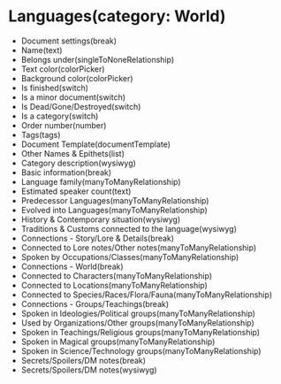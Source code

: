 # Languages(category: World)

-   Document settings(break)
-   Name(text)
-   Belongs under(singleToNoneRelationship)
-   Text color(colorPicker)
-   Background color(colorPicker)
-   Is finished(switch)
-   Is a minor document(switch)
-   Is Dead/Gone/Destroyed(switch)
-   Is a category(switch)
-   Order number(number)
-   Tags(tags)
-   Document Template(documentTemplate)
-   Other Names & Epithets(list)
-   Category description(wysiwyg)
-   Basic information(break)
-   Language family(manyToManyRelationship)
-   Estimated speaker count(text)
-   Predecessor Languages(manyToManyRelationship)
-   Evolved into Languages(manyToManyRelationship)
-   History & Contemporary situation(wysiwyg)
-   Traditions & Customs connected to the language(wysiwyg)
-   Connections - Story/Lore & Details(break)
-   Connected to Lore notes/Other notes(manyToManyRelationship)
-   Spoken by Occupations/Classes(manyToManyRelationship)
-   Connections - World(break)
-   Connected to Characters(manyToManyRelationship)
-   Connected to Locations(manyToManyRelationship)
-   Connected to Species/Races/Flora/Fauna(manyToManyRelationship)
-   Connections - Groups/Teachings(break)
-   Spoken in Ideologies/Political groups(manyToManyRelationship)
-   Used by Organizations/Other groups(manyToManyRelationship)
-   Spoken in Teachings/Religious groups(manyToManyRelationship)
-   Spoken in Magical groups(manyToManyRelationship)
-   Spoken in Science/Technology groups(manyToManyRelationship)
-   Secrets/Spoilers/DM notes(break)
-   Secrets/Spoilers/DM notes(wysiwyg)
